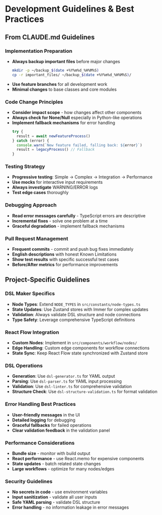 # Development Guidelines & Best Practices

## From CLAUDE.md Guidelines

### Implementation Preparation
- **Always backup important files** before major changes
  ```bash
  mkdir -p ~/backup_$(date +%Y%m%d_%H%M%S)
  cp -r important_files/ ~/backup_$(date +%Y%m%d_%H%M%S)/
  ```
- **Use feature branches** for all development work
- **Minimal changes** to base classes and core modules

### Code Change Principles
- **Consider impact scope** - how changes affect other components
- **Always check for None/Null** especially in Python-like operations
- **Implement fallback mechanisms** for error handling
  ```typescript
  try {
    result = await newFeatureProcess()
  } catch (error) {
    console.warn(`New feature failed, falling back: ${error}`)
    result = legacyProcess() // Fallback
  }
  ```

### Testing Strategy
- **Progressive testing**: Simple → Complex → Integration → Performance
- **Use mocks** for interactive input requirements
- **Always investigate** WARNING/ERROR logs
- **Test edge cases** thoroughly

### Debugging Approach
- **Read error messages carefully** - TypeScript errors are descriptive
- **Incremental fixes** - solve one problem at a time
- **Graceful degradation** - implement fallback mechanisms

### Pull Request Management
- **Frequent commits** - commit and push bug fixes immediately
- **English descriptions** with honest Known Limitations
- **Show test results** with specific successful test cases
- **Before/After metrics** for performance improvements

## Project-Specific Guidelines

### DSL Maker Specifics
- **Node Types**: Extend `NODE_TYPES` in `src/constants/node-types.ts`
- **State Updates**: Use Zustand stores with Immer for complex updates
- **Validation**: Always validate DSL structure and node connections
- **Type Safety**: Leverage comprehensive TypeScript definitions

### React Flow Integration
- **Custom Nodes**: Implement in `src/components/workflow/nodes/`
- **Edge Handling**: Custom edge components for workflow connections
- **State Sync**: Keep React Flow state synchronized with Zustand store

### DSL Operations
- **Generation**: Use `dsl-generator.ts` for YAML output
- **Parsing**: Use `dsl-parser.ts` for YAML input processing
- **Validation**: Use `dsl-linter.ts` for comprehensive validation
- **Structure Check**: Use `dsl-structure-validation.ts` for format validation

### Error Handling Best Practices
- **User-friendly messages** in the UI
- **Detailed logging** for debugging
- **Graceful fallbacks** for failed operations
- **Clear validation feedback** in the validation panel

### Performance Considerations
- **Bundle size** - monitor with build output
- **React performance** - use React.memo for expensive components
- **State updates** - batch related state changes
- **Large workflows** - optimize for many nodes/edges

### Security Guidelines
- **No secrets in code** - use environment variables
- **Input sanitization** - validate all user inputs
- **Safe YAML parsing** - validate DSL structure
- **Error handling** - no information leakage in error messages
